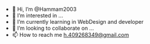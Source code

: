 - 👋 Hi, I’m @Hammam2003
- 👀 I’m interested in ...
- 🌱 I’m currently learning in WebDesign and developer
- 💞️ I’m looking to collaborate on ...
- 📫 How to reach me h.409268349@gmail.com

<!---
Hammam2003/Hammam2003 is a ✨ special ✨ repository because its `README.md` (this file) appears on your GitHub profile.
You can click the Preview link to take a look at your changes.
--->
